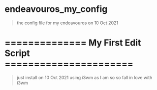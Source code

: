 # endeavouros_my_config
> the config file for my endeavouros on 10 Oct 2021








# ============== My First Edit Script ======================

> just install on 10 Oct 2021 using i3wm as I am so so fall in love with i3wm 


